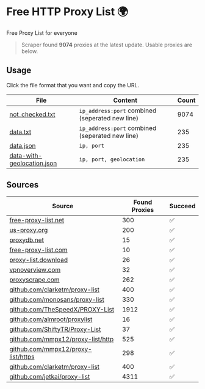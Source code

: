 
# Free HTTP Proxy List 🌍

Free Proxy List for everyone

> Scraper found **9074** proxies at the latest update. Usable proxies are below.

## Usage

Click the file format that you want and copy the URL.


|File|Content|Count|
|----|-------|-----|
|[not_checked.txt](https://raw.githubusercontent.com/yemixzy/proxy-list/main/proxy-list/not_checked.txt)|`ip_address:port` combined (seperated new line)|9074|
|[data.txt](https://raw.githubusercontent.com/yemixzy/proxy-list/main/proxy-list/data.txt)|`ip_address:port` combined (seperated new line)|235|
|[data.json](https://raw.githubusercontent.com/yemixzy/proxy-list/main/proxy-list/data.json)|`ip, port`|235|
|[data-with-geolocation.json](https://raw.githubusercontent.com/yemixzy/proxy-list/main/proxy-list/data-with-geolocation.json)|`ip, port, geolocation`|235|

## Sources

|Source|Found Proxies|Succeed|
|------|-------------|-------|
|[free-proxy-list.net](https://free-proxy-list.net)|300|✅|
|[us-proxy.org](https://www.us-proxy.org)|200|✅|
|[proxydb.net](http://proxydb.net)|15|✅|
|[free-proxy-list.com](https://free-proxy-list.com/?page=&port=&type%5B%5D=http&type%5B%5D=https&up_time=0&search=Search)|10|✅|
|[proxy-list.download](https://www.proxy-list.download/HTTP)|26|✅|
|[vpnoverview.com](https://vpnoverview.com/privacy/anonymous-browsing/free-proxy-servers)|32|✅|
|[proxyscrape.com](https://api.proxyscrape.com/v2/?request=displayproxies&protocol=http&timeout=10000&country=all&ssl=all&anonymity=all)|262|✅|
|[github.com/clarketm/proxy-list](https://raw.githubusercontent.com/clarketm/proxy-list/master/proxy-list-raw.txt)|400|✅|
|[github.com/monosans/proxy-list](https://raw.githubusercontent.com/monosans/proxy-list/main/proxies/http.txt)|330|✅|
|[github.com/TheSpeedX/PROXY-List](https://raw.githubusercontent.com/TheSpeedX/PROXY-List/master/http.txt)|1912|✅|
|[github.com/almroot/proxylist](https://raw.githubusercontent.com/almroot/proxylist/master/list.txt)|16|✅|
|[github.com/ShiftyTR/Proxy-List](https://raw.githubusercontent.com/ShiftyTR/Proxy-List/master/http.txt)|37|✅|
|[github.com/mmpx12/proxy-list/http](https://raw.githubusercontent.com/mmpx12/proxy-list/master/http.txt)|525|✅|
|[github.com/mmpx12/proxy-list/https](https://raw.githubusercontent.com/mmpx12/proxy-list/master/https.txt)|298|✅|
|[github.com/clarketm/proxy-list](https://raw.githubusercontent.com/clarketm/proxy-list/master/proxy-list-raw.txt)|400|✅|
|[github.com/jetkai/proxy-list](https://raw.githubusercontent.com/jetkai/proxy-list/main/online-proxies/txt/proxies.txt)|4311|✅|


